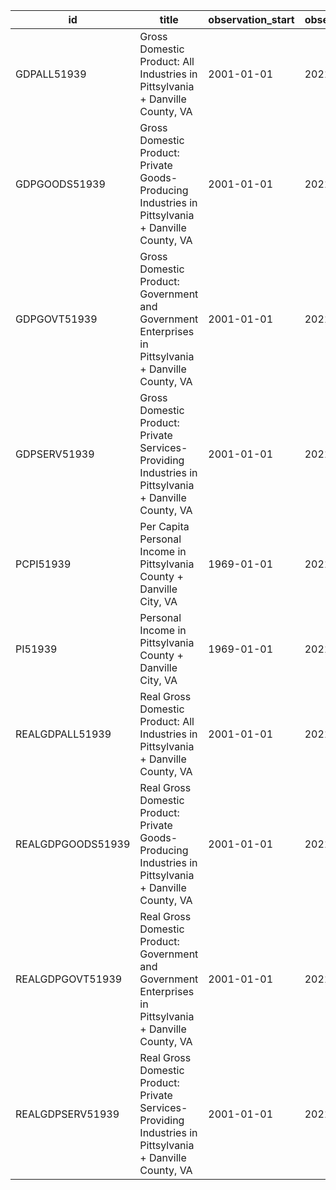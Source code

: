 | id                | title                                                                                                    | observation_start   | observation_end   |
|-------------------|----------------------------------------------------------------------------------------------------------|---------------------|-------------------|
| GDPALL51939       | Gross Domestic Product: All Industries in Pittsylvania + Danville County, VA                             | 2001-01-01          | 2021-01-01        |
| GDPGOODS51939     | Gross Domestic Product: Private Goods-Producing Industries in Pittsylvania + Danville County, VA         | 2001-01-01          | 2021-01-01        |
| GDPGOVT51939      | Gross Domestic Product: Government and Government Enterprises in Pittsylvania + Danville County, VA      | 2001-01-01          | 2021-01-01        |
| GDPSERV51939      | Gross Domestic Product: Private Services-Providing Industries in Pittsylvania + Danville County, VA      | 2001-01-01          | 2021-01-01        |
| PCPI51939         | Per Capita Personal Income in Pittsylvania County + Danville City, VA                                    | 1969-01-01          | 2021-01-01        |
| PI51939           | Personal Income in Pittsylvania County + Danville City, VA                                               | 1969-01-01          | 2021-01-01        |
| REALGDPALL51939   | Real Gross Domestic Product: All Industries in Pittsylvania + Danville County, VA                        | 2001-01-01          | 2021-01-01        |
| REALGDPGOODS51939 | Real Gross Domestic Product: Private Goods-Producing Industries in Pittsylvania + Danville County, VA    | 2001-01-01          | 2021-01-01        |
| REALGDPGOVT51939  | Real Gross Domestic Product: Government and Government Enterprises in Pittsylvania + Danville County, VA | 2001-01-01          | 2021-01-01        |
| REALGDPSERV51939  | Real Gross Domestic Product: Private Services-Providing Industries in Pittsylvania + Danville County, VA | 2001-01-01          | 2021-01-01        |